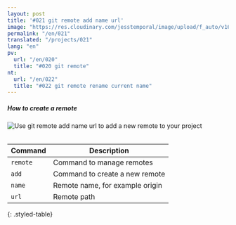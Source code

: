 ```yaml
---
layout: post
title: '#021 git remote add name url'
image: "https://res.cloudinary.com/jesstemporal/image/upload/f_auto/v1642878597/gitfichas/en/021/thumbnail_fd18wx.jpg"
permalink: "/en/021"
translated: "/projects/021"
lang: "en"
pv:
  url: "/en/020"
  title: "#020 git remote"
nt:
  url: "/en/022"
  title: "#022 git remote rename current name"
---
```

##### How to create a remote

<img alt="Use git remote add name url to add a new remote to your project" src="https://res.cloudinary.com/jesstemporal/image/upload/v1642878597/gitfichas/en/021/full_qyjqdh.jpg"><br><br>

| Command | Description |
|---------|-------------|
| `remote` | Command to manage remotes |
| `add` | Command to create a new remote |
| `name` | Remote name, for example origin |
| `url` | Remote path |
{: .styled-table}
